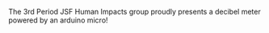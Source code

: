 The 3rd Period JSF Human Impacts group proudly presents a decibel meter powered by an arduino micro!
